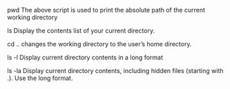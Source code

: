 pwd
The above script is used to print the absolute path of the current working directory

ls
Display the contents list of your current directory.

cd ..
changes the working directory to the user’s home directory.

ls -l
Display current directory contents in a long format

ls -la
Display current directory contents, including hidden files (starting with .). Use the long format.





